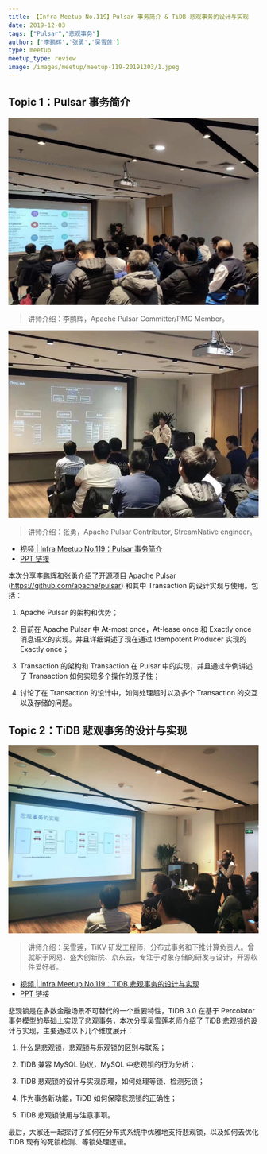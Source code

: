 ```yaml
---
title: 【Infra Meetup No.119】Pulsar 事务简介 & TiDB 悲观事务的设计与实现
date: 2019-12-03
tags: ["Pulsar","悲观事务"]
author: ['李鹏辉','张勇','吴雪莲']
type: meetup
meetup_type: review
image: /images/meetup/meetup-119-20191203/1.jpeg
---
```


## Topic 1：Pulsar 事务简介

![李鹏辉](media/meetup-119-20191203/1.jpeg)

>讲师介绍：李鹏辉，Apache Pulsar Committer/PMC Member。

![张勇](media/meetup-119-20191203/2.jpeg)

>讲师介绍：张勇，Apache Pulsar Contributor, StreamNative engineer。

+ [视频 | Infra Meetup No.119：Pulsar 事务简介](https://www.bilibili.com/video/av78145567?p=1)
+ [PPT 链接](https://github.com/pingcap/presentations/blob/master/Infra-Meetup/Infra-Meetup-119-%E5%BC%A0%E5%8B%87%26%E6%9D%8E%E9%B9%8F%E8%BE%89-Pulsar%20%E4%BA%8B%E5%8A%A1%E7%AE%80%E4%BB%8B.pdf)

本次分享李鹏辉和张勇介绍了开源项目 Apache Pulsar  (https://github.com/apache/pulsar) 和其中 Transaction 的设计实现与使用。包括：

1. Apache Pulsar 的架构和优势；

2. 目前在 Apache Pulsar 中 At-most once，At-lease once 和 Exactly once 消息语义的实现。并且详细讲述了现在通过 Idempotent Producer 实现的 Exactly once；

3. Transaction 的架构和 Transaction 在 Pulsar 中的实现，并且通过举例讲述了 Transaction 如何实现多个操作的原子性；

4. 讨论了在 Transaction 的设计中，如何处理超时以及多个 Transaction 的交互以及存储的问题。

## Topic 2：TiDB 悲观事务的设计与实现

![吴雪莲](media/meetup-119-20191203/3.jpeg)

>讲师介绍：吴雪莲，TiKV 研发工程师，分布式事务和下推计算负责人。曾就职于网易、盛大创新院、京东云，专注于对象存储的研发与设计，开源软件爱好者。

+ [视频 | Infra Meetup No.119：TiDB 悲观事务的设计与实现](https://www.bilibili.com/video/av78145567?p=2)
+ [PPT 链接](https://github.com/pingcap/presentations/blob/master/Infra-Meetup/Infra-Meetup-119-%E5%90%B4%E9%9B%AA%E8%8E%B2-TiDB%20%E6%82%B2%E8%A7%82%E9%94%81.pdf)

悲观锁是在多数金融场景不可替代的一个重要特性，TiDB 3.0 在基于 Percolator 事务模型的基础上实现了悲观事务，本次分享吴雪莲老师介绍了 TiDB 悲观锁的设计与实现，主要通过以下几个维度展开：

1. 什么是悲观锁，悲观锁与乐观锁的区别与联系；

2. TiDB 兼容 MySQL 协议，MySQL 中悲观锁的行为分析；

3. TiDB 悲观锁的设计与实现原理，如何处理等锁、检测死锁；

4. 作为事务新功能，TiDB 如何保障悲观锁的正确性；

5. TiDB 悲观锁使用与注意事项。

最后，大家还一起探讨了如何在分布式系统中优雅地支持悲观锁，以及如何去优化 TiDB 现有的死锁检测、等锁处理逻辑。
